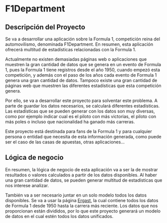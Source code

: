 # F1Department

## Descripción del Proyecto
Se va a desarrollar una aplicación sobre la Formula 1, competición reina del automovilismo, denominada F1Department. En resumen, esta aplicación ofrecerá multitud de estadísticas relacionadas con la Formula 1.

Actualmente no existen demasiadas páginas web o aplicaciones que muestren la gran cantidad de datos que se genera en un evento de Formula 1, pues la Formula 1 tiene registros desde el año 1950, cuando empezó esta competición, y además con el paso de los años cada evento de Formula 1 genera una gran cantidad de datos.
Tampoco existe una gran cantidad de páginas web que muestren las diferentes estadísticas que esta competición genera.

Por ello, se va a desarrollar este proyecto para solventar este problema. A parte de guardar los datos necesarios, se calculará diferentes estadísticas. Las estadísticas que se pueden generar con los datos son muy diversas, como por ejemplo indicar cual es el piloto con más victorias, el piloto con más poles o incluso que nacionalidad ha ganado más carreras.

Este proyecto está destinada para fans de la Formula 1 y para cualquier persona o entidad que necesita de esta información generada, como puede ser el caso de las casas de apuestas, otras aplicaciones...

## Lógica de negocio
En resumen, la lógica de negocio de esta aplicación va a ser la de mostrar resultados o valores calculados a partir de los datos disponibles. Al haber una gran cantidad de datos, se pueden generar multitud de estadísticas que nos interese analizar.

También va a ser necesario juntar en un solo modelo todos los datos disponibles. Se va a usar la página [Ergast](https://ergast.com/mrd/), la cual contiene todos los datos de Formula 1 desde 1950 hasta la carrera más reciente. Los datos que nos proporcionan están divididos, por lo que este proyecto generará un modelo de datos en el cual estén todos los datos unificados.
